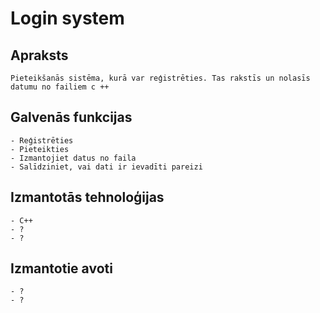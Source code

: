# Login system

## Apraksts
	Pieteikšanās sistēma, kurā var reģistrēties. Tas rakstīs un nolasīs datumu no failiem c ++ 
## Galvenās funkcijas
	- Reģistrēties
	- Pieteikties
	- Izmantojiet datus no faila
  	- Salīdziniet, vai dati ir ievadīti pareizi
## Izmantotās tehnoloģijas
	- C++
	- ?
  	- ?
## Izmantotie avoti
	- ?
  	- ?
